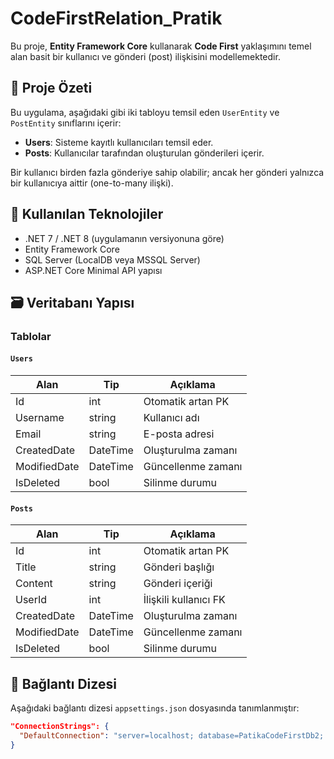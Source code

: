 # CodeFirstRelation_Pratik

Bu proje, **Entity Framework Core** kullanarak **Code First** yaklaşımını temel alan basit bir kullanıcı ve gönderi (post) ilişkisini modellemektedir.

## 📌 Proje Özeti

Bu uygulama, aşağıdaki gibi iki tabloyu temsil eden `UserEntity` ve `PostEntity` sınıflarını içerir:

- **Users**: Sisteme kayıtlı kullanıcıları temsil eder.
- **Posts**: Kullanıcılar tarafından oluşturulan gönderileri içerir.

Bir kullanıcı birden fazla gönderiye sahip olabilir; ancak her gönderi yalnızca bir kullanıcıya aittir (one-to-many ilişki).

## 🧱 Kullanılan Teknolojiler

- .NET 7 / .NET 8 (uygulamanın versiyonuna göre)
- Entity Framework Core
- SQL Server (LocalDB veya MSSQL Server)
- ASP.NET Core Minimal API yapısı

## 🗃️ Veritabanı Yapısı

### Tablolar

#### `Users`

| Alan        | Tip     | Açıklama               |
|-------------|---------|------------------------|
| Id          | int     | Otomatik artan PK      |
| Username    | string  | Kullanıcı adı          |
| Email       | string  | E-posta adresi         |
| CreatedDate | DateTime | Oluşturulma zamanı    |
| ModifiedDate| DateTime | Güncellenme zamanı    |
| IsDeleted   | bool    | Silinme durumu         |

#### `Posts`

| Alan        | Tip     | Açıklama                |
|-------------|---------|-------------------------|
| Id          | int     | Otomatik artan PK       |
| Title       | string  | Gönderi başlığı         |
| Content     | string  | Gönderi içeriği         |
| UserId      | int     | İlişkili kullanıcı FK    |
| CreatedDate | DateTime | Oluşturulma zamanı     |
| ModifiedDate| DateTime | Güncellenme zamanı     |
| IsDeleted   | bool    | Silinme durumu          |

## 🔗 Bağlantı Dizesi

Aşağıdaki bağlantı dizesi `appsettings.json` dosyasında tanımlanmıştır:

```json
"ConnectionStrings": {
  "DefaultConnection": "server=localhost; database=PatikaCodeFirstDb2; Trusted_Connection=true; TrustServerCertificate=true"
}



